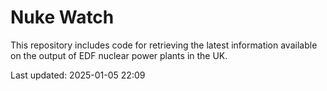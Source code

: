 # Nuke Watch

This repository includes code for retrieving the latest information available on the output of EDF nuclear power plants in the UK.

Last updated: 2025-01-05 22:09